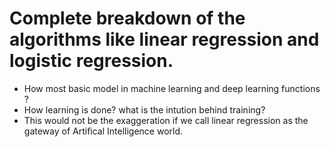 
# Complete breakdown of the algorithms like linear regression and logistic regression.
  - How most basic model in machine learning and deep learning functions ?
  - How learning is done? what is the intution behind training?
  - This would not be the exaggeration if we call linear regression as the gateway of Artifical Intelligence world.
